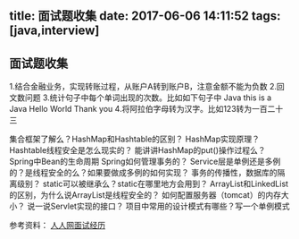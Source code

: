 title: 面试题收集
date: 2017-06-06 14:11:52
tags: [java,interview]
---

## 面试题收集

1.结合金融业务，实现转账过程，从账户A转到账户B，注意金额不能为负数
2.回文数问题
3.统计句子中每个单词出现的次数。比如如下句子中
Java this is a Java Hello World Thank you
4.将阿拉伯字母转为汉字。比如123转为一百二十三

集合框架了解么？HashMap和Hashtable的区别？
HashMap实现原理？Hashtable线程安全是怎么现实的？
能讲讲HashMap的put()操作过程么？
Spring中Bean的生命周期
Spring如何管理事务的？
Service层是单例还是多例的？是线程安全的么？如果要做成多例的如何实现？
事务的传播性，数据库的隔离级别？
static可以被继承么？static在哪里地方会用到？
ArrayList和LinkedList的区别，为什么说ArrayList是线程安全的？
如何配置服务器（tomcat）的内存大小？
说一说Servlet实现的接口？
项目中常用的设计模式有哪些？写一个单例模式

参考资料：
[人人网面试经历](http://www.cnblogs.com/shizongger/p/6947313.html)
